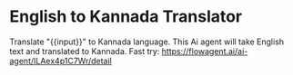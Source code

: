 # English to Kannada Translator
Translate "{{input}}" to Kannada language. This Ai agent will take English text and translated to Kannada.
Fast try: https://flowagent.ai/ai-agent/ILAex4p1C7Wr/detail
